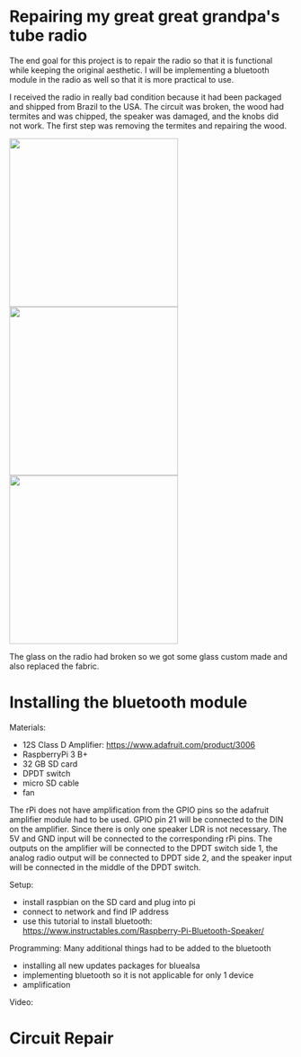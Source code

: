 # Repairing my great great grandpa's tube radio

The end goal for this project is to repair the radio so that it is functional while keeping the original aesthetic. I will be implementing a bluetooth module in the radio as well so that it is more practical to use. 

I received the radio in really bad condition because it had been packaged and shipped from Brazil to the USA. The circuit was broken, the wood had termites and was chipped, the speaker was damaged, and the knobs did not work. The first step was removing the termites and repairing the wood. 

<img src="https://user-images.githubusercontent.com/69320369/212194215-aec0bbb9-9f6e-48b5-8ae7-3b40f1c04e6c.jpg" height="300" />  <img src="https://user-images.githubusercontent.com/69320369/212194839-070d1e12-a39d-41f0-9db2-2f0564185f9c.jpg" height="300" /> <img src="https://user-images.githubusercontent.com/69320369/212196653-a067b2b4-bb27-4873-a10b-dc72b5ffc6ec.jpg" height="300" />

The glass on the radio had broken so we got some glass custom made and also replaced the fabric. 

# Installing the bluetooth module

Materials: 
- 12S Class D Amplifier: https://www.adafruit.com/product/3006
- RaspberryPi 3 B+
- 32 GB SD card
- DPDT switch
- micro SD cable
- fan

The rPi does not have amplification from the GPIO pins so the adafruit amplifier module had to be used. GPIO pin 21 will be connected to the DIN on the amplifier. Since there is only one speaker LDR is not necessary. The 5V and GND input will be connected to the corresponding rPi pins. The outputs on the amplifier will be connected to the DPDT switch side 1, the analog radio output will be connected to DPDT side 2, and the speaker input will be connected in the middle of the DPDT switch. 

Setup: 
- install raspbian on the SD card and plug into pi
- connect to network and find IP address
- use this tutorial to install bluetooth: https://www.instructables.com/Raspberry-Pi-Bluetooth-Speaker/

Programming: 
Many additional things had to be added to the bluetooth
- installing all new updates packages for bluealsa
- implementing bluetooth so it is not applicable for only 1 device
- amplification

Video: 

# Circuit Repair 
  




